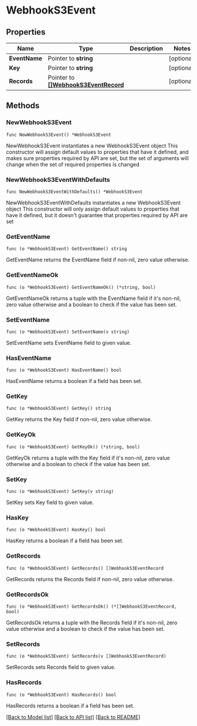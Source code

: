 # WebhookS3Event

## Properties

Name | Type | Description | Notes
------------ | ------------- | ------------- | -------------
**EventName** | Pointer to **string** |  | [optional] 
**Key** | Pointer to **string** |  | [optional] 
**Records** | Pointer to [**[]WebhookS3EventRecord**](WebhookS3EventRecord.md) |  | [optional] 

## Methods

### NewWebhookS3Event

`func NewWebhookS3Event() *WebhookS3Event`

NewWebhookS3Event instantiates a new WebhookS3Event object
This constructor will assign default values to properties that have it defined,
and makes sure properties required by API are set, but the set of arguments
will change when the set of required properties is changed

### NewWebhookS3EventWithDefaults

`func NewWebhookS3EventWithDefaults() *WebhookS3Event`

NewWebhookS3EventWithDefaults instantiates a new WebhookS3Event object
This constructor will only assign default values to properties that have it defined,
but it doesn't guarantee that properties required by API are set

### GetEventName

`func (o *WebhookS3Event) GetEventName() string`

GetEventName returns the EventName field if non-nil, zero value otherwise.

### GetEventNameOk

`func (o *WebhookS3Event) GetEventNameOk() (*string, bool)`

GetEventNameOk returns a tuple with the EventName field if it's non-nil, zero value otherwise
and a boolean to check if the value has been set.

### SetEventName

`func (o *WebhookS3Event) SetEventName(v string)`

SetEventName sets EventName field to given value.

### HasEventName

`func (o *WebhookS3Event) HasEventName() bool`

HasEventName returns a boolean if a field has been set.

### GetKey

`func (o *WebhookS3Event) GetKey() string`

GetKey returns the Key field if non-nil, zero value otherwise.

### GetKeyOk

`func (o *WebhookS3Event) GetKeyOk() (*string, bool)`

GetKeyOk returns a tuple with the Key field if it's non-nil, zero value otherwise
and a boolean to check if the value has been set.

### SetKey

`func (o *WebhookS3Event) SetKey(v string)`

SetKey sets Key field to given value.

### HasKey

`func (o *WebhookS3Event) HasKey() bool`

HasKey returns a boolean if a field has been set.

### GetRecords

`func (o *WebhookS3Event) GetRecords() []WebhookS3EventRecord`

GetRecords returns the Records field if non-nil, zero value otherwise.

### GetRecordsOk

`func (o *WebhookS3Event) GetRecordsOk() (*[]WebhookS3EventRecord, bool)`

GetRecordsOk returns a tuple with the Records field if it's non-nil, zero value otherwise
and a boolean to check if the value has been set.

### SetRecords

`func (o *WebhookS3Event) SetRecords(v []WebhookS3EventRecord)`

SetRecords sets Records field to given value.

### HasRecords

`func (o *WebhookS3Event) HasRecords() bool`

HasRecords returns a boolean if a field has been set.


[[Back to Model list]](../README.md#documentation-for-models) [[Back to API list]](../README.md#documentation-for-api-endpoints) [[Back to README]](../README.md)


